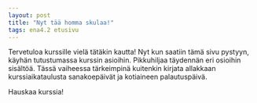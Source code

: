 ```yaml
---
layout: post
title: "Nyt tää homma skulaa!"
tags: ena4.2 etusivu
---
```


Tervetuloa kurssille vielä tätäkin kautta! Nyt kun saatiin tämä sivu pystyyn, käyhän tutustumassa kurssin asioihin. Pikkuhiljaa täydennän eri osioihin sisältöä. Tässä vaiheessa tärkeimpinä kuitenkin kirjata allakkaan kurssiaikataulusta sanakoepäivät ja kotiaineen palautuspäivä.

Hauskaa kurssia!
